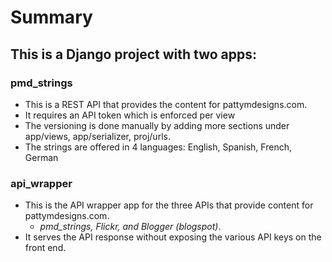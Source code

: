 # Summary

## This is a Django project with two apps:

### pmd_strings

* This is a REST API that provides the content for pattymdesigns.com.
* It requires an API token which is enforced per view
* The versioning is done manually by adding more sections under app/views, app/serializer, proj/urls.
* The strings are offered in 4 languages: English, Spanish, French, German

### api_wrapper

* This is the API wrapper app for the three APIs that provide content for pattymdesigns.com.
  * _pmd_strings, Flickr, and Blogger (blogspot)_.
* It serves the API response without exposing the various API keys on the front end.
